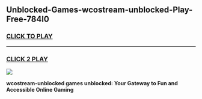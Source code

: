 
## Unblocked-Games-wcostream-unblocked-Play-Free-784l0
<h3>
<a href="https://premium76.site?title=wcostream-unblocked&ref=10A">CLICK TO PLAY</a></h3>
<hr>

<h3>
<a href="https://premium76.site?title=wcostream-unblocked&ref=10A">CLICK 2 PLAY</a>
  
</h3>

<a href="https://premium76.site?title=wcostream-unblocked&ref=10A"><img src="https://clearcache.store/games.png"></a>


**wcostream-unblocked games unblocked: Your Gateway to Fun and Accessible Online Gaming**
